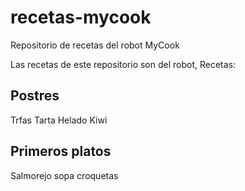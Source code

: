# recetas-mycook
Repositorio de recetas del robot MyCook

Las recetas de este repositorio son del robot,
Recetas:

 ## Postres
 Trfas
 Tarta
 Helado
 Kiwi
 ## Primeros platos
 Salmorejo
 sopa
 croquetas
